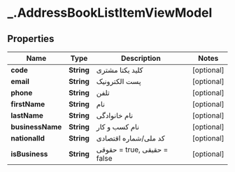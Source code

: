 # _.AddressBookListItemViewModel

## Properties
Name | Type | Description | Notes
------------ | ------------- | ------------- | -------------
**code** | **String** | کلید یکتا مشتری | [optional] 
**email** | **String** | پست الکترونیک | [optional] 
**phone** | **String** | تلفن | [optional] 
**firstName** | **String** | نام | [optional] 
**lastName** | **String** | نام خانوادگی | [optional] 
**businessName** | **String** | نام کسب و کار | [optional] 
**nationalId** | **String** | کد ملی/شماره اقتصادی | [optional] 
**isBusiness** | **String** | حقوقی = true, حقیقی = false | [optional] 



